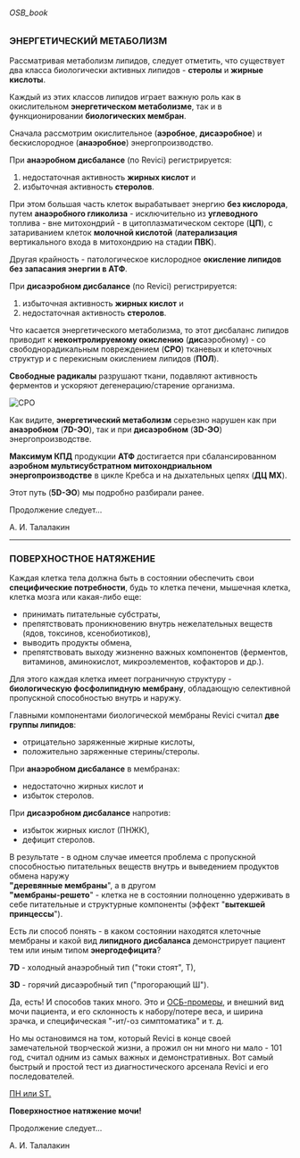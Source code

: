 ###### OSB_book
### ЭНЕРГЕТИЧЕСКИЙ МЕТАБОЛИЗМ

Рассматривая метаболизм липидов, следует отметить, что существует два класса биологически активных липидов - **стеролы** и **жирные кислоты**.

Каждый из этих классов липидов играет важную роль как в окислительном **энергетическом метаболизме**, так и в функционировании **биологических мембран**.

Сначала рассмотрим окислительное (**аэробное**, **дисаэробное**) и бескислородное (**анаэробное**) энергопроизводство.

При **анаэробном дисбалансе** (по Revici) регистрируется: 
1. недостаточная активность **жирных кислот** и 
2. избыточная активность **стеролов**.

При этом большая часть клеток вырабатывает энергию **без кислорода**, путем **анаэробного гликолиза** - исключительно из **углеводного** топлива - вне митохондрий - в цитоплазматическом секторе (**ЦП**), с затариванием клеток **молочной кислотой** (**латерализация** вертикального входа в митохондрию на стадии **ПВК**).

Другая крайность - патологическое кислородное **окисление липидов без запасания энергии в АТФ**.

При **дисаэробном дисбалансе** (по Revici) регистрируется: 
1. избыточная активность **жирных кислот** и 
2. недостаточная активность **стеролов**.

Что касается энергетического метаболизма, то этот дисбаланс липидов приводит к **неконтролируемому окислению** (**дис**аэробному) - со свободнорадикальным повреждением (**СРО**) тканевых и клеточных структур и с перекисным окислением липидов (**ПОЛ**).

**Свободные радикалы** разрушают ткани, подавляют активность ферментов и ускоряют дегенерацию/старение организма.

![СРО](https://telegra.ph/file/58cf32911f314bc5d9a42.jpg)

Как видите, **энергетический метаболизм** серьезно нарушен как при **анаэробном** (**7D-ЭО**), так и при **дисаэробном** (**3D-ЭО**) энергопроизводстве.

**Максимум КПД** продукции **АТФ** достигается при сбалансированном **аэробном мультисубстратном митохондриальном энергопроизводстве** в цикле Кребса и на дыхательных цепях (**ДЦ МХ**).

Этот путь (**5D-ЭО**) мы подробно разбирали ранее.

Продолжение следует...

А. И. Талалакин

***
### ПОВЕРХНОСТНОЕ НАТЯЖЕНИЕ

Каждая клетка тела должна быть в состоянии обеспечить свои **специфические потребности**, будь то клетка печени, мышечная клетка, клетка мозга или какая-либо еще:
- принимать питательные субстраты,
- препятствовать проникновению внутрь нежелательных веществ (ядов, токсинов, ксенобиотиков),
- выводить продукты обмена, 
- препятствовать выходу жизненно важных компонентов (ферментов, витаминов, аминокислот, микроэлементов, кофакторов и др.).

Для этого каждая клетка имеет пограничную структуру - **биологическую фосфолипидную мембрану**, обладающую селективной пропускной способностью внутрь и наружу.

Главными компонентами биологической мембраны Revici считал **две группы липидов**: 
- отрицательно заряженные жирные кислоты,
- положительно заряженные стерины/стеролы.

При **анаэробном дисбалансе** в мембранах:
- недостаточно жирных кислот и 
- избыток стеролов.

При **дисаэробном дисбалансе** напротив:
- избыток жирных кислот (ПНЖК),
- дефицит стеролов.

В результате - в одном случае имеется проблема с пропускной способностью питательных веществ внутрь и выведением продуктов обмена наружу  
**"деревянные мембраны**", а в другом  
**"мембраны-решето**" - клетка не в состоянии полноценно удерживать в себе питательные и структурные компоненты (эффект "**вытекшей принцессы**").

Есть ли способ понять - в каком состоянии находятся клеточные мембраны и какой вид **липидного дисбаланса** демонстрирует пациент тем или иным типом **энергодефицита**?

**7D** - холодный анаэробный тип ("токи стоят", Т),

**3D** - горячий дисаэробный тип ("прогорающий Ш").

Да, есть! И способов таких много. Это и [ОСБ-промеры](https://talalakinai.github.io/OSB/!0SB_Instructio.html#0sb_instructio), и внешний вид мочи пациента, и его склонность к набору/потере веса, и ширина зрачка, и специфическая "-ит/-оз симптоматика" и т. д. 

Но мы остановимся на том, который Revici в конце своей замечательной творческой жизни, а прожил он ни много ни мало - 101 год, считал одним из самых важных и демонстративных. Вот самый быстрый и простой тест из диагностического арсенала Revici и его последователей.

[ПН или ST.](https://t.me/osbmd/4345)

**Поверхностное натяжение мочи!**

Продолжение следует...

А. И. Талалакин
